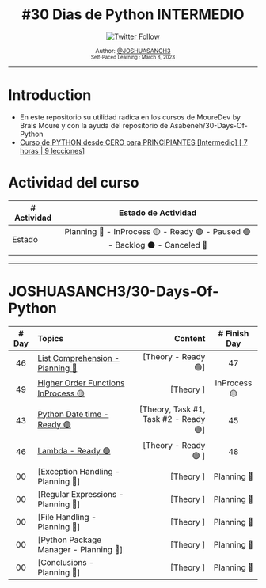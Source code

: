 <div align="center">
  <h1> #30 Dias de Python INTERMEDIO</h1>
  <a class="header-badge" target="_blank" href="https://twitter.com/joshuasanch3">
  <img alt="Twitter Follow" src="https://img.shields.io/twitter/follow/JOSHUASANCH3?style=social">
  </a>

<sub>Author:
<a href="https://twitter.com/joshuasanch3" target="_blank">@JOSHUASANCH3</a><br>
<small> Self-Paced Learning : March 8, 2023</small>
</sub>

</div>

---

# Introduction

- En este repositorio su utilidad radica en los cursos de MoureDev by Brais Moure y con la ayuda del repositorio de Asabeneh/30-Days-Of-Python
- [Curso de PYTHON desde CERO para PRINCIPIANTES [Intermedio] [ 7 horas | 9 lecciones]](https://www.youtube.com/watch?v=TbcEqkabAWU) 

# Actividad del curso

|# Actividad | Estado de Actividad                                                           |
|------------|:-----------------------------------------------------------------------------:|
| Estado     |Planning 🔵 - InProcess 🟡 - Ready 🟢 - Paused 🟣 - Backlog ⚫ - Canceled 🔴|

---

# JOSHUASANCH3/30-Days-Of-Python

|# Day   | Topics                                                   | Content                                                  |# Finish Day |
|:------:|:---------------------------------------------------------|---------------------------------------------------------:|:-----------:|
|   46   |  [List Comprehension - Planning 🔵](./13_list_comprehension/13_list_comprehension.md)| [Theory - Ready 🟢]| 47 |
|   49   |  [Higher Order Functions InProcess 🟡](./14_higher_order_functions/14_higher_order_functions.md)| [Theory ]| InProcess 🟡 |
|   43   |  [Python Date time - Ready 🟢](./16_python_date_time/16_python_date_time.md) | [Theory, Task #1, Task #2 - Ready 🟢]| 45 |
|   46   |  [Lambda - Ready 🟢](./30_Lambdas/30_Lambdas.md)| [Theory - Ready 🟢 ]| 48 |
|   00   |  [Exception Handling - Planning 🔵]| [Theory ]| Planning 🔵 |
|   00   |  [Regular Expressions - Planning 🔵]| [Theory ]| Planning 🔵 |
|   00   |  [File Handling - Planning 🔵]| [Theory ]| Planning 🔵 |
|   00   |  [Python Package Manager - Planning 🔵]| [Theory ]| Planning 🔵 |
|   00   |  [Conclusions - Planning 🔵]| [Theory ]| Planning 🔵 |